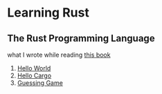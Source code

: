# Learning Rust
## The Rust Programming Language
what I wrote while reading [this book](https://doc.rust-lang.org/book/title-page.html#the-rust-programming-language)
1. [Hello World](/hello_world/README.md)
2. [Hello Cargo](/hello_cargo/README.md)
3. [Guessing Game](/guessing_game/README.md)
